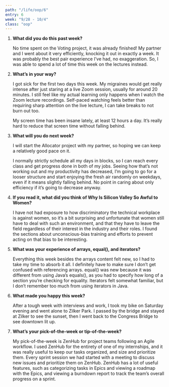 ```yaml
---
path: "/life/oop/6"
entry: 6
week: "9/28 - 10/4"
class: "oop"
---
```


1. **What did you do this past week?**

    No time spent on the Voting project, it was already finished! My partner and I went about it very efficiently, knocking it out in exactly a week. It was probably the best pair experience I’ve had, no exaggeration. So, I was able to spend a lot of time this week on the lectures instead.

1. **What’s in your way?**

    I got sick for the first two days this week. My migraines would get really intense after just staring at a live Zoom session, usually for around 20 minutes. I still feel like my actual learning only happens when I watch the Zoom lecture recordings. Self-paced watching feels better than requiring sharp attention on the live lecture, I can take breaks to not burn out too.

    My screen time has been insane lately, at least 12 hours a day. It’s really hard to reduce that screen time without falling behind.

1. **What will you do next week?**

    I will start the Allocator project with my partner, so hoping we can keep a relatively good pace on it.

    I normally strictly schedule all my days in blocks, so I can reach every class and get progress done in both of my jobs. Seeing how that’s not working out and my productivity has decreased, I’m going to go for a looser structure and start enjoying the fresh air randomly on weekdays, even if it means slightly falling behind. No point in caring about only efficiency if it’s going to decrease anyway.

1. **If you read it, what did you think of Why Is Silicon Valley So Awful to Women?**

    I have not had exposure to how discriminatory the technical workplace is against women, so it’s a bit surprising and unfortunate that women still have to deal with such an environment, and that they have to leave the field regardless of their interest in the industry and their roles. I found the sections about unconscious-bias training and efforts to prevent acting on that bias to be interesting.

1. **What was your experience of arrays, equal(), and iterators?**

    Everything this week besides the arrays content felt new, so I had to take my time to absorb it all. I definitely have to make sure I don’t get confused with referencing arrays. equal() was new because it was different from using Java’s equals(), as you had to specify how long of a section you’re checking for equality. Iterators felt somewhat familiar, but I don’t remember too much from using iterators in Java.

1. **What made you happy this week?**

    After a tough week with interviews and work, I took my bike on Saturday evening and went alone to Zilker Park. I passed by the bridge and stayed at Zilker to see the sunset, then I went back to the Congress Bridge to see downtown lit up.

1. **What’s your pick-of-the-week or tip-of-the-week?**

    My pick-of-the-week is ZenHub for project teams following an Agile workflow. I used ZenHub for the entirety of one of my internships, and it was really useful to keep our tasks organized, and size and prioritize them. Every sprint session we had started with a meeting to discuss new issues and prioritize them on ZenHub. ZenHub has a lot of useful features, such as categorizing tasks in Epics and viewing a roadmap with the Epics, and viewing a burndown report to track the team’s overall progress on a sprint.